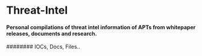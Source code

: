 # Threat-Intel
#### Personal compilations of threat intel information of APTs from whitepaper releases, documents and research. 
######## IOCs, Docs, Files..
